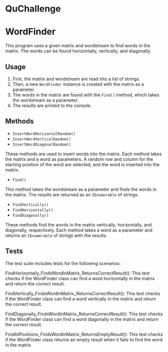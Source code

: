 # QuChallenge
# WordFinder

This program uses a given matrix and wordstream to find words in the matrix. The words can be found horizontally, vertically, and diagonally.

## Usage

1. First, the matrix and wordstream are read into a list of strings.
2. Then, a new `WordFinder` instance is created with the matrix as a parameter.
3. The words in the matrix are found with the `Find()` method, which takes the wordstream as a parameter.
4. The results are printed to the console.

## Methods

- `InsertWordHorizontalRandom()`
- `InsertWordVerticalRandom()`
- `InsertWordDiagonalRandom()`

These methods are used to insert words into the matrix. Each method takes the matrix and a word as parameters. A random row and column for the starting position of the word are selected, and the word is inserted into the matrix.

- `Find()`

This method takes the wordstream as a parameter and finds the words in the matrix. The results are returned as an `IEnumerable` of strings.

- `FindVertically()`
- `FindHorizontally()`
- `FindDiagonally()`

These methods find the words in the matrix vertically, horizontally, and diagonally, respectively. Each method takes a word as a parameter and returns an `IEnumerable` of strings with the results.


## Tests

The test suite includes tests for the following scenarios:

FindHorizontally_FindsWordInMatrix_ReturnsCorrectResult(): This test checks if the WordFinder class can find a word horizontally in the matrix and return the correct result.

FindVertically_FindsWordInMatrix_ReturnsCorrectResult(): This test checks if the WordFinder class can find a word vertically in the matrix and return the correct result.

FindDiagonally_FindsWordInMatrix_ReturnsCorrectResult(): This test checks if the WordFinder class can find a word diagonally in the matrix and return the correct result.

FindAllPositions_FindsWordInMatrix_ReturnsEmptyResult(): This test checks if the WordFinder class returns an empty result when it fails to find the word in the matrix.


